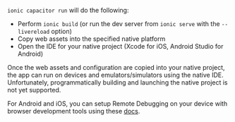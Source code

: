 `ionic capacitor run` will do the following:
- Perform `ionic build` (or run the dev server from `ionic serve` with the `--livereload` option)
- Copy web assets into the specified native platform
- Open the IDE for your native project (Xcode for iOS, Android Studio for Android)

Once the web assets and configuration are copied into your native project, the app can run on devices and emulators/simulators using the native IDE. Unfortunately, programmatically building and launching the native project is not yet supported.

For Android and iOS, you can setup Remote Debugging on your device with browser development tools using these [docs](https://ionicframework.com/docs/developer-resources/developer-tips).
